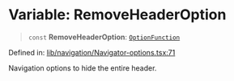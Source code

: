 # Variable: RemoveHeaderOption

> `const` **RemoveHeaderOption**: [`OptionFunction`](../type-aliases/OptionFunction.md)

Defined in: [lib/navigation/Navigator-options.tsx:71](https://github.com/aldesgroup/goaldn/blob/850e22fffd19501920628173674ada43cba9a29a/lib/navigation/Navigator-options.tsx#L71)

Navigation options to hide the entire header.
